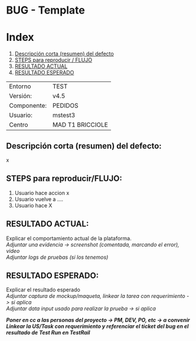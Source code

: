 # BUG - Template

# Index
1. [Descripción corta (resumen) del defecto](#description)
2. [STEPS para reproducir / FLUJO](#flow)
3. [RESULTADO ACTUAL](#currentResult)
4. [RESULTADO ESPERADO](#expectedResult)

|  |  |
|--|--|
| Entorno  | TEST |
| Versión:  | v4.5 |
| Componente:  | PEDIDOS |
| Usuario:  | mstest3 |
| Centro  | MAD T1 BRICCIOLE |

## Descripción corta (resumen) del defecto: <a name="description"></a>

x

## STEPS para reproducir/FLUJO: <a name="flow"></a>

1. Usuario hace accion x
2. Usuario vuelve a ....
3. Usuario hace X

## RESULTADO ACTUAL: <a name="currentResult"></a>

Explicar el comportamiento actual de la plataforma.<br>
*Adjuntar una evidencia -> screenshot (comentada, marcando el error), video*<br>
*Adjuntar logs de pruebas (si los tenemos)*

## RESULTADO ESPERADO: <a name="expectedResult"></a>

Explicar el resultado esperado<br>
*Adjuntar captura de mockup/maqueta, linkear la tarea con requerimiento - > si aplica*<br>
*Adjuntar data input usado para realizar la prueba -> si aplica*

***Poner en cc a las personas del proyecto -> PM, DEV, PO, etc -> a convenir***<br>
***Linkear la US/Task con requerimiento y referenciar el ticket del bug en el resultado de Test Run en TestRail***
